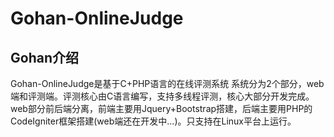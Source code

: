 # Gohan-OnlineJudge

## Gohan介绍
Gohan-OnlineJudge是基于C+PHP语言的在线评测系统
系统分为2个部分，web端和评测端。评测核心由C语言编写，支持多线程评测，核心大部分开发完成。web部分前后端分离，前端主要用Jquery+Bootstrap搭建，后端主要用PHP的CodeIgniter框架搭建(web端还在开发中...)。只支持在Linux平台上运行。
